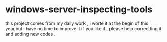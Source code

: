 # windows-server-inspecting-tools
this project comes from my daily work , i worte it at the begin of this year,but i have no time to improve it.if you like it , 
please help correctting it and adding new codes . 
